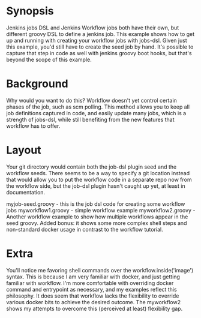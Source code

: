 # Synopsis
Jenkins jobs DSL and Jenkins Workflow jobs both have their own, but different groovy DSL to define a jenkins job.
This example shows how to get up and running with creating your workflow jobs with jobs-dsl. Given just this example,
you'd still have to create the seed job by hand. It's possible to capture that step in code as well with
jenkins groovy boot hooks, but that's beyond the scope of this example.

# Background
Why would you want to do this? Workflow doesn't yet control certain phases of the job, such as scm polling.
This method allows you to keep all job definitions captured in code, and easily update many jobs, which is a strength
of jobs-dsl, while still benefiting from the new features that workflow has to offer.

# Layout
Your git directory would contain both the job-dsl plugin seed and the workflow seeds. There seems to be a way
to specify a git location instead that would allow you to put the workflow code in a separate repo now from 
the workflow side, but the job-dsl plugin hasn't caught up yet, at least in documentation.

myjob-seed.groovy - this is the job dsl code for creating some workflow jobs
myworkflow1.groovy - simple workflow example
myworkflow2.groovy - Another workflow example to show how multiple workflows appear in the seed groovy. 
                     Added bonus: it shows some more complex shell steps and non-standard docker usage in
                     contrast to the workflow tutorial.

# Extra
You'll notice me favoring shell commands over the workflow.inside('image') syntax. This is because I am
very familiar with docker, and just getting familiar with workflow. I'm more comfortable with overriding
docker command and entrypoint as necessary, and my examples reflect this philosophy. It does seem that
workflow lacks the flexibility to override various docker bits to achieve the desired outcome.
The myworkflow2 shows my attempts to overcome this (perceived at least) flexibility gap.
